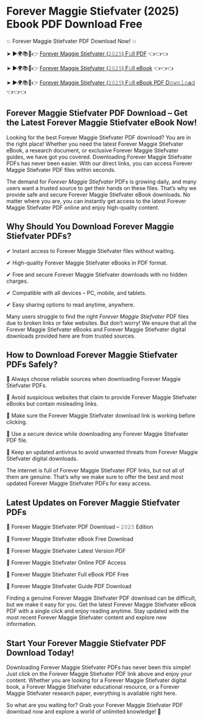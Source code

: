 # Forever Maggie Stiefvater (2025) Ebook PDF Download Free

💥 Forever Maggie Stiefvater PDF Download Now! 💥

➤ ►🌍📚📱👉 [Forever Maggie Stiefvater (𝟸𝟶𝟸𝟻) F𝚞ll PDF](https://getpdf.xyz/forever-maggie-stiefvater) 👈👈👈


➤ ►🌍📚📱👉 [Forever Maggie Stiefvater (𝟸𝟶𝟸𝟻) F𝚞ll eBook](https://getpdf.xyz/forever-maggie-stiefvater) 👈👈👈


➤ ►🌍📚📱👉 [Forever Maggie Stiefvater (𝟸𝟶𝟸𝟻) F𝚞ll eBook PDF D𝚘𝚠𝚗𝚕𝚘a𝚍](https://getpdf.xyz/forever-maggie-stiefvater) 👈👈👈


## Forever Maggie Stiefvater PDF Download – Get the Latest Forever Maggie Stiefvater eBook Now!

Looking for the best Forever Maggie Stiefvater PDF download? You are in the right place! Whether you need the latest Forever Maggie Stiefvater eBook, a research document, or exclusive Forever Maggie Stiefvater guides, we have got you covered. Downloading Forever Maggie Stiefvater PDFs has never been easier. With our direct links, you can access Forever Maggie Stiefvater PDF files within seconds.

The demand for *Forever Maggie Stiefvater* PDFs is growing daily, and many users want a trusted source to get their hands on these files. That’s why we provide safe and secure Forever Maggie Stiefvater eBook downloads. No matter where you are, you can instantly get access to the latest Forever Maggie Stiefvater PDF online and enjoy high-quality content.

## Why Should You Download Forever Maggie Stiefvater PDFs?

✔ Instant access to Forever Maggie Stiefvater files without waiting.

✔ High-quality Forever Maggie Stiefvater eBooks in PDF format.

✔ Free and secure Forever Maggie Stiefvater downloads with no hidden charges.

✔ Compatible with all devices – PC, mobile, and tablets.

✔ Easy sharing options to read anytime, anywhere.

Many users struggle to find the right *Forever Maggie Stiefvater* PDF files due to broken links or fake websites. But don’t worry! We ensure that all the Forever Maggie Stiefvater eBooks and Forever Maggie Stiefvater digital downloads provided here are from trusted sources.

## How to Download Forever Maggie Stiefvater PDFs Safely?

📌 Always choose reliable sources when downloading Forever Maggie Stiefvater PDFs.

📌 Avoid suspicious websites that claim to provide Forever Maggie Stiefvater eBooks but contain misleading links.

📌 Make sure the Forever Maggie Stiefvater download link is working before clicking.

📌 Use a secure device while downloading any Forever Maggie Stiefvater PDF file.

📌 Keep an updated antivirus to avoid unwanted threats from Forever Maggie Stiefvater digital downloads.

The internet is full of Forever Maggie Stiefvater PDF links, but not all of them are genuine. That’s why we make sure to offer the best and most updated Forever Maggie Stiefvater PDFs for easy access.

## Latest Updates on Forever Maggie Stiefvater PDFs

🔹 Forever Maggie Stiefvater PDF Download – 𝟸𝟶𝟸𝟻 Edition

🔹 Forever Maggie Stiefvater eBook Free Download

🔹 Forever Maggie Stiefvater Latest Version PDF

🔹 Forever Maggie Stiefvater Online PDF Access

🔹 Forever Maggie Stiefvater Full eBook PDF Free

🔹 Forever Maggie Stiefvater Guide PDF Download

Finding a genuine Forever Maggie Stiefvater PDF download can be difficult, but we make it easy for you. Get the latest Forever Maggie Stiefvater eBook PDF with a single click and enjoy reading anytime. Stay updated with the most recent Forever Maggie Stiefvater content and explore new information.

## Start Your Forever Maggie Stiefvater PDF Download Today!

Downloading Forever Maggie Stiefvater PDFs has never been this simple! Just click on the Forever Maggie Stiefvater PDF link above and enjoy your content. Whether you are looking for a Forever Maggie Stiefvater digital book, a Forever Maggie Stiefvater educational resource, or a Forever Maggie Stiefvater research paper, everything is available right here.

So what are you waiting for? Grab your Forever Maggie Stiefvater PDF download now and explore a world of unlimited knowledge! 🚀